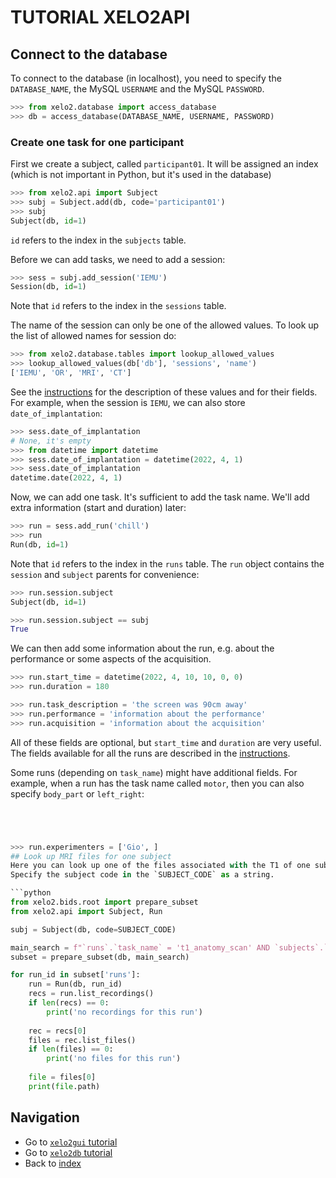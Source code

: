# TUTORIAL XELO2API

## Connect to the database
To connect to the database (in localhost), you need to specify the `DATABASE_NAME`, the MySQL `USERNAME` and the MySQL `PASSWORD`.

```python
>>> from xelo2.database import access_database
>>> db = access_database(DATABASE_NAME, USERNAME, PASSWORD)
```

### Create one task for one participant
First we create a subject, called `participant01`. 
It will be assigned an index (which is not important in Python, but it's used in the database)

```python
>>> from xelo2.api import Subject
>>> subj = Subject.add(db, code='participant01')
>>> subj
Subject(db, id=1)
```
`id` refers to the index in the `subjects` table.

Before we can add tasks, we need to add a session:
```python
>>> sess = subj.add_session('IEMU')
Session(db, id=1)
```
Note that `id` refers to the index in the `sessions` table.

The name of the session can only be one of the allowed values. 
To look up the list of allowed names for session do:

```python
>>> from xelo2.database.tables import lookup_allowed_values
>>> lookup_allowed_values(db['db'], 'sessions', 'name')
['IEMU', 'OR', 'MRI', 'CT']
```

See the [instructions](../instructions.md#Sessions) for the description of these values and for their fields.
For example, when the session is `IEMU`, we can also store `date_of_implantation`:
```python
>>> sess.date_of_implantation
# None, it's empty
>>> from datetime import datetime
>>> sess.date_of_implantation = datetime(2022, 4, 1)
>>> sess.date_of_implantation
datetime.date(2022, 4, 1)
```

Now, we can add one task.
It's sufficient to add the task name.
We'll add extra information (start and duration) later:
```python
>>> run = sess.add_run('chill')
>>> run
Run(db, id=1)
```
Note that `id` refers to the index in the `runs` table.
The `run` object contains the `session` and `subject` parents for convenience:
```python
>>> run.session.subject
Subject(db, id=1)

>>> run.session.subject == subj
True
``` 

We can then add some information about the run, e.g. about the performance or some aspects of the acquisition.
```python
>>> run.start_time = datetime(2022, 4, 10, 10, 0, 0)
>>> run.duration = 180

>>> run.task_description = 'the screen was 90cm away'
>>> run.performance = 'information about the performance'
>>> run.acquisition = 'information about the acquisition'
```
All of these fields are optional, but `start_time` and `duration` are very useful.
The fields available for all the runs are described in the [instructions](../instructions.md#Runs). 

Some runs (depending on `task_name`) might have additional fields. 
For example, when a run has the task name called `motor`, then you can also specify `body_part` or `left_right`:
```python




>>> run.experimenters = ['Gio', ]
## Look up MRI files for one subject
Here you can look up one of the files associated with the T1 of one subject. 
Specify the subject code in the `SUBJECT_CODE` as a string.

```python
from xelo2.bids.root import prepare_subset
from xelo2.api import Subject, Run

subj = Subject(db, code=SUBJECT_CODE)

main_search = f"`runs`.`task_name` = 't1_anatomy_scan' AND `subjects`.`id` = {subj.id}"
subset = prepare_subset(db, main_search)

for run_id in subset['runs']:
    run = Run(db, run_id)
    recs = run.list_recordings()
    if len(recs) == 0:
        print('no recordings for this run')
        
    rec = recs[0]
    files = rec.list_files()
    if len(files) == 0:
        print('no files for this run')
    
    file = files[0]
    print(file.path)
```

## Navigation
  - Go to [`xelo2gui` tutorial](xelo2gui.md)
  - Go to [`xelo2db` tutorial](xelo2db.md)
  - Back to [index](../index.md)
